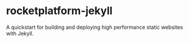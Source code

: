 # rocketplatform-jekyll
A quickstart for building and deploying high performance static websites with Jekyll.
